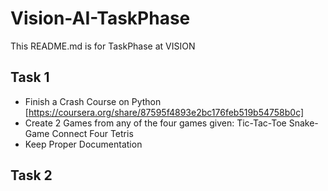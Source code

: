 # Vision-AI-TaskPhase
This README.md is for TaskPhase at VISION

## Task 1
- Finish a Crash Course on Python [https://coursera.org/share/87595f4893e2bc176feb519b54758b0c]
- Create 2 Games from any of the four games given: 
Tic-Tac-Toe 
Snake-Game
Connect Four
Tetris
- Keep Proper Documentation

## Task 2
